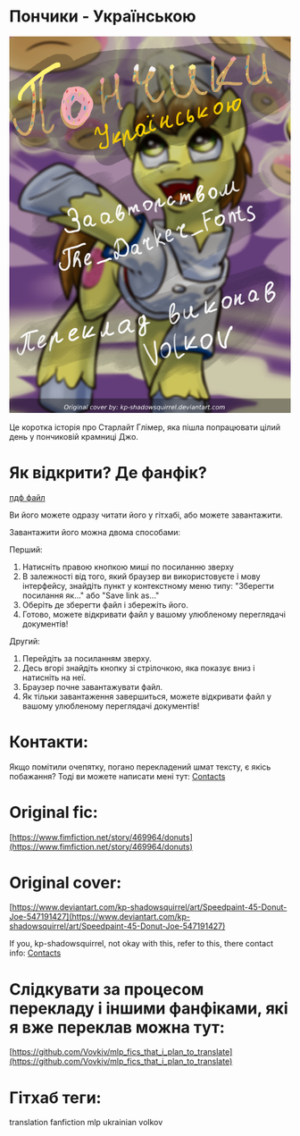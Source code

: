 # Пончики - Українською
![](src/cover-ukr.png)

Це коротка історія про Старлайт Глімер, яка пішла попрацювати цілий день у пончиковій крамниці Джо.

# Як відкрити? Де фанфік?
[пдф файл](Donuts%20-%20Ukr.pdf)

Ви його можете одразу читати його у гітхабі, або можете завантажити.

Завантажити його можна двома способами:

Перший:

1. Натисніть правою кнопкою миші по посиланню зверху
2. В залежності від того, який браузер ви використовуєте і мову інтерфейсу, знайдіть пункт у контекстному меню типу: "Зберегти посилання як..." або "Save link as..."
3. Оберіть де зберегти файл і збережіть його.
4. Готово, можете відкривати файл у вашому улюбленому переглядачі документів!

Другий:

1. Перейдіть за посиланням зверху.
2. Десь вгорі знайдіть кнопку зі стрілочкою, яка показує вниз і натисніть на неї.
3. Браузер почне завантажувати файл.
4. Як тільки завантаження завершиться, можете відкривати файл у вашому улюбленому переглядачі документів!

# Контакти:
Якщо помітили очепятку, погано перекладений шмат тексту, є якісь побажання?
Тоді ви можете написати мені тут: [Contacts](https://github.com/Vovkiv/mlp_fics_that_i_plan_to_translate/tree/main#contacts)

# Original fic:
[https://www.fimfiction.net/story/469964/donuts](https://www.fimfiction.net/story/469964/donuts)

# Original cover:
[https://www.deviantart.com/kp-shadowsquirrel/art/Speedpaint-45-Donut-Joe-547191427](https://www.deviantart.com/kp-shadowsquirrel/art/Speedpaint-45-Donut-Joe-547191427)

If you, kp-shadowsquirrel, not okay with this, refer to this, there contact info: [Contacts](https://github.com/Vovkiv/mlp_fics_that_i_plan_to_translate/tree/main#contacts)

# Слідкувати за процесом перекладу і іншими фанфіками, які я вже переклав можна тут:
[https://github.com/Vovkiv/mlp_fics_that_i_plan_to_translate](https://github.com/Vovkiv/mlp_fics_that_i_plan_to_translate)

# Гітхаб теги:
translation fanfiction mlp ukrainian volkov
